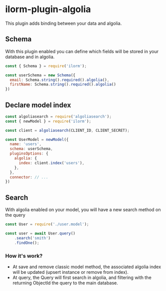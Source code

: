 # ilorm-plugin-algolia
This plugin adds binding between your data and algolia.

## Schema
With this plugin enabled you can define which fields will be stored in your database
and in algolia.

```javascript
const { Schema } = require('ilorm');

const userSchema = new Schema({
  email: Schema.string().required().algolia(),
  firstName: Schema.string().required().algolia()
})
```

## Declare model index
```javascript
const algoliasearch = require('algoliasearch');
const { newModel } = require('ilorm');

const client = algoliasearch(CLIENT_ID, CLIENT_SECRET);

const UserModel = newModel({
  name: 'users',
  schema: userSchema,
  pluginsOptions: {
    algolia: {
      index: client.index('users'),
    },
  },
  connector: // ...
})
```

## Search
With algolia enabled on your model, you will have a new search method on the query
```javascript
const User = require('./user.model');

const user = await User.query()
    .search('smith')
    .findOne();
```

### How it's work?
- At save and remove classic model method, the associated algolia index
will be updated (upsert instance or remove from index).
- At query, the Query will first search in algolia, and filtering with
the returning ObjectId the query to the main database.